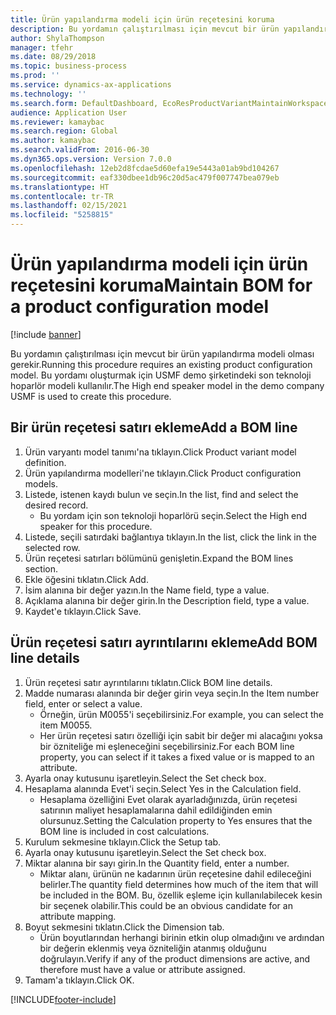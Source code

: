 ```yaml
---
title: Ürün yapılandırma modeli için ürün reçetesini koruma
description: Bu yordamın çalıştırılması için mevcut bir ürün yapılandırma modeli olması gerekir.
author: ShylaThompson
manager: tfehr
ms.date: 08/29/2018
ms.topic: business-process
ms.prod: ''
ms.service: dynamics-ax-applications
ms.technology: ''
ms.search.form: DefaultDashboard, EcoResProductVariantMaintainWorkspace, PCProductConfigurationModelListPage, PCProductConfigurationModelDetails, PCBOMLineDetails, InventItemIdLookupSimple
audience: Application User
ms.reviewer: kamaybac
ms.search.region: Global
ms.author: kamaybac
ms.search.validFrom: 2016-06-30
ms.dyn365.ops.version: Version 7.0.0
ms.openlocfilehash: 12eb2d8fcdae5d60efa19e5443a01ab9bd104267
ms.sourcegitcommit: eaf330dbee1db96c20d5ac479f007747bea079eb
ms.translationtype: HT
ms.contentlocale: tr-TR
ms.lasthandoff: 02/15/2021
ms.locfileid: "5258815"
---
```

# <a name="maintain-bom-for-a-product-configuration-model"></a><span data-ttu-id="397f1-103">Ürün yapılandırma modeli için ürün reçetesini koruma</span><span class="sxs-lookup"><span data-stu-id="397f1-103">Maintain BOM for a product configuration model</span></span>

[!include [banner](../../includes/banner.md)]

<span data-ttu-id="397f1-104">Bu yordamın çalıştırılması için mevcut bir ürün yapılandırma modeli olması gerekir.</span><span class="sxs-lookup"><span data-stu-id="397f1-104">Running this procedure requires an existing product configuration model.</span></span> <span data-ttu-id="397f1-105">Bu yordamı oluşturmak için USMF demo şirketindeki son teknoloji hoparlör modeli kullanılır.</span><span class="sxs-lookup"><span data-stu-id="397f1-105">The High end speaker model in the demo company USMF is used to create this procedure.</span></span>


## <a name="add-a-bom-line"></a><span data-ttu-id="397f1-106">Bir ürün reçetesi satırı ekleme</span><span class="sxs-lookup"><span data-stu-id="397f1-106">Add a BOM line</span></span>
1. <span data-ttu-id="397f1-107">Ürün varyantı model tanımı'na tıklayın.</span><span class="sxs-lookup"><span data-stu-id="397f1-107">Click Product variant model definition.</span></span>
2. <span data-ttu-id="397f1-108">Ürün yapılandırma modelleri'ne tıklayın.</span><span class="sxs-lookup"><span data-stu-id="397f1-108">Click Product configuration models.</span></span>
3. <span data-ttu-id="397f1-109">Listede, istenen kaydı bulun ve seçin.</span><span class="sxs-lookup"><span data-stu-id="397f1-109">In the list, find and select the desired record.</span></span>
    * <span data-ttu-id="397f1-110">Bu yordam için son teknoloji hoparlörü seçin.</span><span class="sxs-lookup"><span data-stu-id="397f1-110">Select the High end speaker for this procedure.</span></span>  
4. <span data-ttu-id="397f1-111">Listede, seçili satırdaki bağlantıya tıklayın.</span><span class="sxs-lookup"><span data-stu-id="397f1-111">In the list, click the link in the selected row.</span></span>
5. <span data-ttu-id="397f1-112">Ürün reçetesi satırları bölümünü genişletin.</span><span class="sxs-lookup"><span data-stu-id="397f1-112">Expand the BOM lines section.</span></span>
6. <span data-ttu-id="397f1-113">Ekle öğesini tıklatın.</span><span class="sxs-lookup"><span data-stu-id="397f1-113">Click Add.</span></span>
7. <span data-ttu-id="397f1-114">İsim alanına bir değer yazın.</span><span class="sxs-lookup"><span data-stu-id="397f1-114">In the Name field, type a value.</span></span>
8. <span data-ttu-id="397f1-115">Açıklama alanına bir değer girin.</span><span class="sxs-lookup"><span data-stu-id="397f1-115">In the Description field, type a value.</span></span>
9. <span data-ttu-id="397f1-116">Kaydet'e tıklayın.</span><span class="sxs-lookup"><span data-stu-id="397f1-116">Click Save.</span></span>

## <a name="add-bom-line-details"></a><span data-ttu-id="397f1-117">Ürün reçetesi satırı ayrıntılarını ekleme</span><span class="sxs-lookup"><span data-stu-id="397f1-117">Add BOM line details</span></span>
1. <span data-ttu-id="397f1-118">Ürün reçetesi satır ayrıntılarını tıklatın.</span><span class="sxs-lookup"><span data-stu-id="397f1-118">Click BOM line details.</span></span>
2. <span data-ttu-id="397f1-119">Madde numarası alanında bir değer girin veya seçin.</span><span class="sxs-lookup"><span data-stu-id="397f1-119">In the Item number field, enter or select a value.</span></span>
    * <span data-ttu-id="397f1-120">Örneğin, ürün M0055'i seçebilirsiniz.</span><span class="sxs-lookup"><span data-stu-id="397f1-120">For example, you can select the item M0055.</span></span>  
    * <span data-ttu-id="397f1-121">Her ürün reçetesi satırı özelliği için sabit bir değer mi alacağını yoksa bir özniteliğe mi eşleneceğini seçebilirsiniz.</span><span class="sxs-lookup"><span data-stu-id="397f1-121">For each BOM line property, you can select if it takes a fixed value or is mapped to an attribute.</span></span>  
3. <span data-ttu-id="397f1-122">Ayarla onay kutusunu işaretleyin.</span><span class="sxs-lookup"><span data-stu-id="397f1-122">Select the Set check box.</span></span>
4. <span data-ttu-id="397f1-123">Hesaplama alanında Evet'i seçin.</span><span class="sxs-lookup"><span data-stu-id="397f1-123">Select Yes in the Calculation field.</span></span>
    * <span data-ttu-id="397f1-124">Hesaplama özelliğini Evet olarak ayarladığınızda, ürün reçetesi satırının maliyet hesaplamalarına dahil edildiğinden emin olursunuz.</span><span class="sxs-lookup"><span data-stu-id="397f1-124">Setting the Calculation property to Yes ensures that the BOM line is included in cost calculations.</span></span>  
5. <span data-ttu-id="397f1-125">Kurulum sekmesine tıklayın.</span><span class="sxs-lookup"><span data-stu-id="397f1-125">Click the Setup tab.</span></span>
6. <span data-ttu-id="397f1-126">Ayarla onay kutusunu işaretleyin.</span><span class="sxs-lookup"><span data-stu-id="397f1-126">Select the Set check box.</span></span>
7. <span data-ttu-id="397f1-127">Miktar alanına bir sayı girin.</span><span class="sxs-lookup"><span data-stu-id="397f1-127">In the Quantity field, enter a number.</span></span>
    * <span data-ttu-id="397f1-128">Miktar alanı, ürünün ne kadarının ürün reçetesine dahil edileceğini belirler.</span><span class="sxs-lookup"><span data-stu-id="397f1-128">The quantity field determines how much of the item that will be included in the BOM.</span></span> <span data-ttu-id="397f1-129">Bu, özellik eşleme için kullanılabilecek kesin bir seçenek olabilir.</span><span class="sxs-lookup"><span data-stu-id="397f1-129">This could be an obvious candidate for an attribute mapping.</span></span>  
8. <span data-ttu-id="397f1-130">Boyut sekmesini tıklatın.</span><span class="sxs-lookup"><span data-stu-id="397f1-130">Click the Dimension tab.</span></span>
    * <span data-ttu-id="397f1-131">Ürün boyutlarından herhangi birinin etkin olup olmadığını ve ardından bir değerin eklenmiş veya özniteliğin atanmış olduğunu doğrulayın.</span><span class="sxs-lookup"><span data-stu-id="397f1-131">Verify if any of the product dimensions are active,  and therefore must have a value or attribute assigned.</span></span>  
9. <span data-ttu-id="397f1-132">Tamam'a tıklayın.</span><span class="sxs-lookup"><span data-stu-id="397f1-132">Click OK.</span></span>



[!INCLUDE[footer-include](../../../includes/footer-banner.md)]